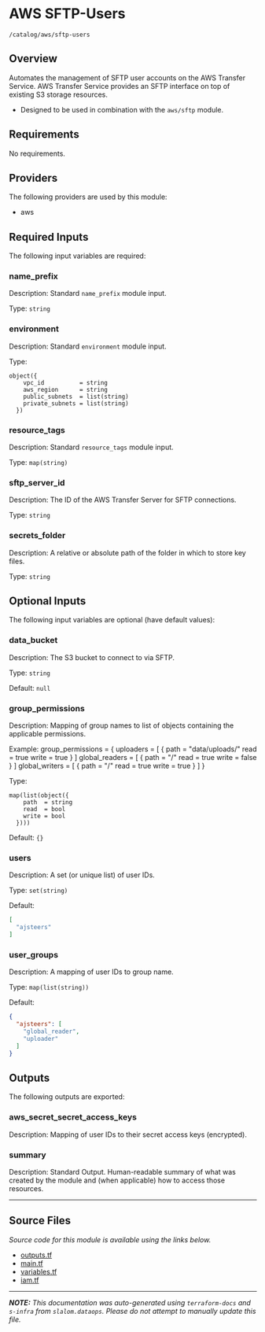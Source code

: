 
# AWS SFTP-Users

`/catalog/aws/sftp-users`

## Overview


Automates the management of SFTP user accounts on the AWS Transfer Service. AWS Transfer Service
provides an SFTP interface on top of existing S3 storage resources.

* Designed to be used in combination with the `aws/sftp` module.

## Requirements

No requirements.

## Providers

The following providers are used by this module:

- aws

## Required Inputs

The following input variables are required:

### name\_prefix

Description: Standard `name_prefix` module input.

Type: `string`

### environment

Description: Standard `environment` module input.

Type:

```hcl
object({
    vpc_id          = string
    aws_region      = string
    public_subnets  = list(string)
    private_subnets = list(string)
  })
```

### resource\_tags

Description: Standard `resource_tags` module input.

Type: `map(string)`

### sftp\_server\_id

Description: The ID of the AWS Transfer Server for SFTP connections.

Type: `string`

### secrets\_folder

Description: A relative or absolute path of the folder in which to store key files.

Type: `string`

## Optional Inputs

The following input variables are optional (have default values):

### data\_bucket

Description: The S3 bucket to connect to via SFTP.

Type: `string`

Default: `null`

### group\_permissions

Description: Mapping of group names to list of objects containing the applicable permissions.

Example:
  group\_permissions = {
    uploaders = [
      {
        path  = "data/uploads/"
        read  = true
        write = true
      }
    ]
    global\_readers = [
      {
        path  = "/"
        read  = true
        write = false
      }
    ]
    global\_writers = [
      {
        path  = "/"
        read  = true
        write = true
      }
    ]
  }

Type:

```hcl
map(list(object({
    path  = string
    read  = bool
    write = bool
  })))
```

Default: `{}`

### users

Description: A set (or unique list) of user IDs.

Type: `set(string)`

Default:

```json
[
  "ajsteers"
]
```

### user\_groups

Description: A mapping of user IDs to group name.

Type: `map(list(string))`

Default:

```json
{
  "ajsteers": [
    "global_reader",
    "uploader"
  ]
}
```

## Outputs

The following outputs are exported:

### aws\_secret\_secret\_access\_keys

Description: Mapping of user IDs to their secret access keys (encrypted).

### summary

Description: Standard Output. Human-readable summary of what was created
by the module and (when applicable) how to access those
resources.

---------------------

## Source Files

_Source code for this module is available using the links below._

* [outputs.tf](https://github.com/slalom-ggp/dataops-infra/tree/main//catalog/aws/sftp-users/outputs.tf)
* [main.tf](https://github.com/slalom-ggp/dataops-infra/tree/main//catalog/aws/sftp-users/main.tf)
* [variables.tf](https://github.com/slalom-ggp/dataops-infra/tree/main//catalog/aws/sftp-users/variables.tf)
* [iam.tf](https://github.com/slalom-ggp/dataops-infra/tree/main//catalog/aws/sftp-users/iam.tf)

---------------------

_**NOTE:** This documentation was auto-generated using
`terraform-docs` and `s-infra` from `slalom.dataops`.
Please do not attempt to manually update this file._
